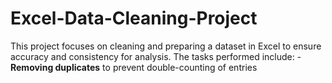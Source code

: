 # Excel-Data-Cleaning-Project
This project focuses on cleaning and preparing a dataset in Excel to ensure accuracy and consistency for analysis. The tasks performed include:   - **Removing duplicates** to prevent double-counting of entries  
